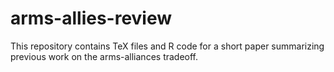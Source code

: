 # arms-allies-review
This repository contains TeX files and R code for a short paper summarizing previous work on the arms-alliances tradeoff. 

